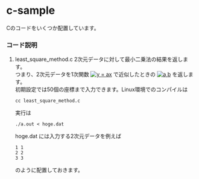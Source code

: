# c-sample
Cのコードをいくつか配置しています。
### コード説明
1. least_square_method.c
   2次元データに対して最小二乗法の結果を返します。  
   つまり、2次元データを1次関数 <a href="https://www.codecogs.com/eqnedit.php?latex=y&space;=&space;ax" target="_blank"><img src="https://latex.codecogs.com/gif.latex?y&space;=&space;ax" title="y = ax" /></a> で近似したときの <a href="https://www.codecogs.com/eqnedit.php?latex=a,b" target="_blank"><img src="https://latex.codecogs.com/gif.latex?a,b" title="a,b" /></a> を返します。  
   初期設定では50個の座標まで入力できます。Linux環境でのコンパイルは
   ```
   cc least_square_method.c
   ```
   実行は
   ```
   ./a.out < hoge.dat
   ```
   hoge.dat には入力する2次元データを例えば
   ```hoge.dat
   1 1 
   2 2 
   3 3 
   ```
   のように配置しておきます。
